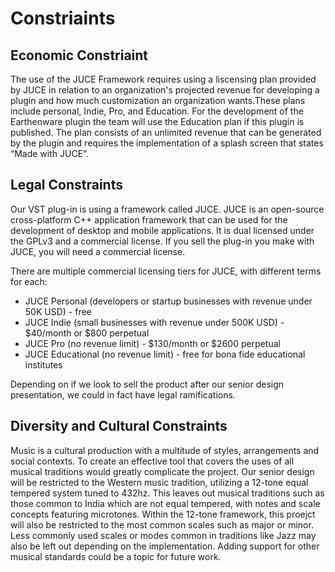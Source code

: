 # Constriaints

## Economic Constriaint
The use of the JUCE Framework requires using a liscensing plan provided by JUCE in relation to an organization's projected revenue for developing a plugin and
how much customization an organization wants.These plans include personal, Indie, Pro, and Education. For the development of the Earthenware plugin 
the team will use the Education plan if this plugin is published. The plan consists of an unlimited revenue that can be generated by the plugin and 
requires the implementation of a splash screen that states “Made with JUCE”. 

## Legal Constraints

Our VST plug-in is using a framework called JUCE. JUCE is an open-source cross-platform C++ application framework that can be used for the development of desktop and mobile applications. It is dual licensed under the GPLv3 and a commercial license. If you sell the plug-in you make with JUCE, you will need a commercial license.

There are multiple commercial licensing tiers for JUCE, with different terms for each:
- JUCE Personal (developers or startup businesses with revenue under 50K USD) - free
- JUCE Indie (small businesses with revenue under 500K USD) - $40/month or $800 perpetual
- JUCE Pro (no revenue limit) - $130/month or $2600 perpetual
- JUCE Educational (no revenue limit) - free for bona fide educational institutes

Depending on if we look to sell the product after our senior design presentation, we could in fact have legal ramifications.

## Diversity and Cultural Constraints
Music is a cultural production with a multitude of styles, arrangements and social contexts. To create an effective tool that covers the uses of all musical traditions would greatly complicate the project. Our senior design will be restricted to the Western music tradition, utilizing a 12-tone equal tempered system tuned to 432hz. This leaves out musical traditions such as those common to India which are not equal tempered, with notes and scale concepts featuring microtones. Within the 12-tone framework, this proejct will also be restricted to the most common scales such as major or minor. Less commonly used scales or modes common in traditions like Jazz may also be left out depending on the implementation. Adding support for other musical standards could be a topic for future work.
